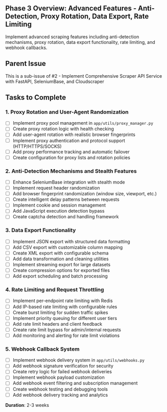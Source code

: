 ## Phase 3 Overview: Advanced Features - Anti-Detection, Proxy Rotation, Data Export, Rate Limiting

Implement advanced scraping features including anti-detection mechanisms, proxy rotation, data export functionality, rate limiting, and webhook callbacks.

## Parent Issue

This is a sub-issue of #2 - Implement Comprehensive Scraper API Service with FastAPI, SeleniumBase, and Cloudscraper

## Tasks to Complete

### 1. Proxy Rotation and User-Agent Randomization

- [ ] Implement proxy pool management in `app/utils/proxy_manager.py`
- [ ] Create proxy rotation logic with health checking
- [ ] Add user-agent rotation with realistic browser fingerprints
- [ ] Implement proxy authentication and protocol support (HTTP/HTTPS/SOCKS)
- [ ] Add proxy performance tracking and automatic failover
- [ ] Create configuration for proxy lists and rotation policies

### 2. Anti-Detection Mechanisms and Stealth Features

- [ ] Enhance SeleniumBase integration with stealth mode
- [ ] Implement request header randomization
- [ ] Add browser fingerprint randomization (window size, viewport, etc.)
- [ ] Create intelligent delay patterns between requests
- [ ] Implement cookie and session management
- [ ] Add JavaScript execution detection bypass
- [ ] Create captcha detection and handling framework

### 3. Data Export Functionality

- [ ] Implement JSON export with structured data formatting
- [ ] Add CSV export with customizable column mapping
- [ ] Create XML export with configurable schema
- [ ] Add data transformation and cleaning utilities
- [ ] Implement streaming export for large datasets
- [ ] Create compression options for exported files
- [ ] Add export scheduling and batch processing

### 4. Rate Limiting and Request Throttling

- [ ] Implement per-endpoint rate limiting with Redis
- [ ] Add IP-based rate limiting with configurable rules
- [ ] Create burst limiting for sudden traffic spikes
- [ ] Implement priority queuing for different user tiers
- [ ] Add rate limit headers and client feedback
- [ ] Create rate limit bypass for admin/internal requests
- [ ] Add monitoring and alerting for rate limit violations

### 5. Webhook Callback System

- [ ] Implement webhook delivery system in `app/utils/webhooks.py`
- [ ] Add webhook signature verification for security
- [ ] Create retry logic for failed webhook deliveries
- [ ] Implement webhook payload customization
- [ ] Add webhook event filtering and subscription management
- [ ] Create webhook testing and debugging tools
- [ ] Add webhook delivery tracking and analytics

**Duration**: 2-3 weeks
